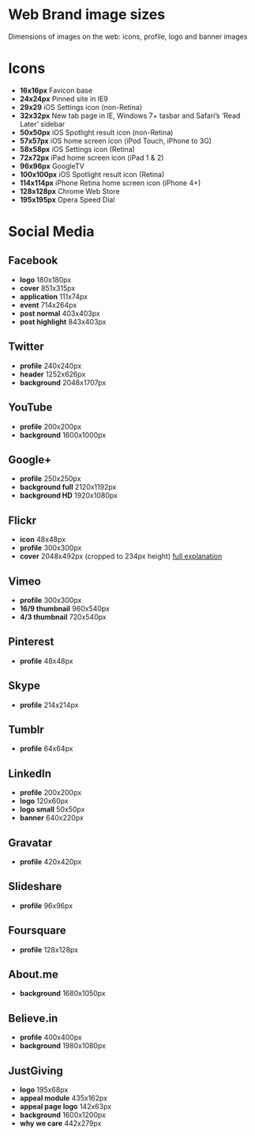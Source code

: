 Web Brand image sizes
================

Dimensions of images on the web: icons, profile, logo and banner images

# Icons

* **16x16px** Favicon base
* **24x24px** Pinned site in IE9
* **29x29** iOS Settings icon (non-Retina)
* **32x32px** New tab page in IE, Windows 7+ tasbar and Safari’s ‘Read Later’ sidebar
* **50x50px** iOS Spotlight result icon (non-Retina)
* **57x57px** iOS home screen icon (iPod Touch, iPhone to 3G)
* **58x58px** iOS Settings icon (Retina)
* **72x72px** iPad home screen icon (iPad 1 & 2)
* **96x96px** GoogleTV
* **100x100px** iOS Spotlight result icon (Retina)
* **114x114px** iPhone Retina home screen icon (iPhone 4+)
* **128x128px** Chrome Web Store
* **195x195px** Opera Speed Dial

# Social Media

## Facebook
* **logo** 180x180px
* **cover** 851x315px
* **application** 111x74px
* **event** 714x264px
* **post normal** 403x403px
* **post highlight** 843x403px

## Twitter
* **profile** 240x240px
* **header** 1252x626px
* **background** 2048x1707px

## YouTube
* **profile** 200x200px
* **background** 1600x1000px

## Google+
* **profile** 250x250px
* **background full** 2120x1192px
* **background HD** 1920x1080px

## Flickr
* **icon** 48x48px
* **profile** 300x300px
* **cover** 2048x492px (cropped to 234px height) [full explanation](http://www.canbike.ca/information-technology/flickr-cover-photo-dimension-2048x492.html)

## Vimeo
* **profile** 300x300px
* **16/9 thumbnail** 960x540px
* **4/3 thumbnail** 720x540px

## Pinterest
* **profile** 48x48px

## Skype
* **profile** 214x214px

## Tumblr
* **profile** 64x64px

## LinkedIn
* **profile** 200x200px
* **logo** 120x60px
* **logo small** 50x50px
* **banner** 640x220px

## Gravatar
* **profile** 420x420px

## Slideshare
* **profile** 96x96px

## Foursquare
* **profile** 128x128px

## About.me
* **background** 1680x1050px

## Believe.in
* **profile** 400x400px
* **background** 1980x1080px

## JustGiving
* **logo** 195x68px
* **appeal module** 435x162px
* **appeal page logo** 142x63px
* **background** 1600x1200px
* **why we care** 442x279px

